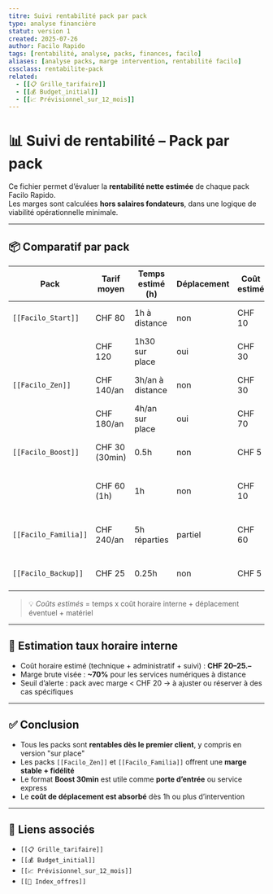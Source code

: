 ```yaml
---
titre: Suivi rentabilité pack par pack
type: analyse financière
statut: version 1
created: 2025-07-26
author: Facilo Rapido
tags: [rentabilité, analyse, packs, finances, facilo]
aliases: [analyse packs, marge intervention, rentabilité facilo]
cssclass: rentabilite-pack
related:
  - [[📋 Grille_tarifaire]]
  - [[💰 Budget_initial]]
  - [[📈 Prévisionnel_sur_12_mois]]
---
```


# 📊 Suivi de rentabilité – Pack par pack

Ce fichier permet d’évaluer la **rentabilité nette estimée** de chaque pack Facilo Rapido.  
Les marges sont calculées **hors salaires fondateurs**, dans une logique de viabilité opérationnelle minimale.

---

## 📦 Comparatif par pack

| Pack               | Tarif moyen | Temps estimé (h) | Déplacement | Coût estimé | Marge brute | Commentaire |
|--------------------|-------------|------------------|-------------|-------------|--------------|-------------|
| `[[Facilo_Start]]` | CHF 80      | 1h à distance     | non         | CHF 10      | CHF 70       | Pack d’entrée, rapide à rentabiliser |
|                    | CHF 120     | 1h30 sur place    | oui         | CHF 30      | CHF 90       | Rentable même avec déplacement |
| `[[Facilo_Zen]]`   | CHF 140/an  | 3h/an à distance  | non         | CHF 30      | CHF 110      | Bonne rentabilité + fidélisation |
|                    | CHF 180/an  | 4h/an sur place   | oui         | CHF 70      | CHF 110      | Valeur perçue forte |
| `[[Facilo_Boost]]` | CHF 30 (30min) | 0.5h            | non         | CHF 5       | CHF 25       | Rentabilité haute, tâche simple |
|                    | CHF 60 (1h) | 1h                | non         | CHF 10      | CHF 50       | Souvent combiné à d’autres services |
| `[[Facilo_Familia]]` | CHF 240/an | 5h réparties      | partiel     | CHF 60      | CHF 180      | Très bon rendement, fidélisation multiple |
| `[[Facilo_Backup]]` | CHF 25      | 0.25h             | non         | CHF 5       | CHF 20       | Simple, rapide, option complémentaire |

> 💡 *Coûts estimés* = temps x coût horaire interne + déplacement éventuel + matériel

---

## 🔢 Estimation taux horaire interne

- Coût horaire estimé (technique + administratif + suivi) : **CHF 20–25.–**
- Marge brute visée : **~70%** pour les services numériques à distance
- Seuil d’alerte : pack avec marge < CHF 20 → à ajuster ou réserver à des cas spécifiques

---

## ✅ Conclusion

- Tous les packs sont **rentables dès le premier client**, y compris en version "sur place"
- Les packs `[[Facilo_Zen]]` et `[[Facilo_Familia]]` offrent une **marge stable + fidélité**
- Le format **Boost 30min** est utile comme **porte d’entrée** ou service express
- Le **coût de déplacement est absorbé** dès 1h ou plus d’intervention

---

## 🔗 Liens associés

- `[[📋 Grille_tarifaire]]`
- `[[💰 Budget_initial]]`
- `[[📈 Prévisionnel_sur_12_mois]]`
- `[[📄 Index_offres]]`
